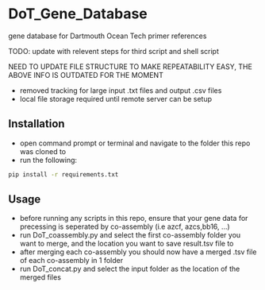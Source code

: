 
# DoT_Gene_Database
gene database for Dartmouth Ocean Tech primer references

TODO: update with relevent steps for third script and shell script
 
NEED TO UPDATE FILE STRUCTURE TO MAKE REPEATABILITY EASY, THE ABOVE INFO IS OUTDATED FOR THE MOMENT

- removed tracking for large input .txt files and output .csv files
- local file storage required until remote server can be setup


## Installation

 - open command prompt or terminal and navigate to the folder this repo was cloned to
 - run the following:
```bash
pip install -r requirements.txt
```
## Usage 

 - before running any scripts in this repo, ensure that your gene data for precessing is seperated by co-assembly (i.e azcf, azcs,bb16, ...)
 - run DoT_coassembly.py and select the first co-assembly folder you want to merge, and the location you want to save result.tsv file to
 - after merging each co-assembly you should now have a merged .tsv file of each co-assembly in 1 folder
 - run DoT_concat.py and select the input folder as the location of the merged files
 

